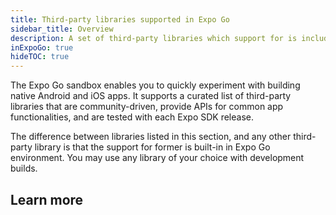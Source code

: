 ```yaml
---
title: Third-party libraries supported in Expo Go
sidebar_title: Overview
description: A set of third-party libraries which support for is included by default in Expo Go environment.
inExpoGo: true
hideTOC: true
---
```


The Expo Go sandbox enables you to quickly experiment with building native Android and iOS apps. It supports a curated list of third-party libraries that are community-driven, provide APIs for common app functionalities, and are tested with each Expo SDK release.

The difference between libraries listed in this section, and any other third-party library is that the support for former is built-in in Expo Go environment. You may use any library of your choice with development builds.

## Learn more